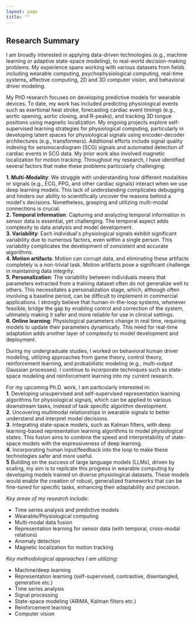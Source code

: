 ```yaml
---
layout: page
title: ""
---
```


## Research Summary

I am broadly interested in applying data-driven technologies (e.g., machine learning or adaptive state-space modeling), to real-world decision-making problems. My experience spans working with various datasets from fields including wearable computing, psychophysiological computing, real-time systems, affective computing, 2D and 3D computer vision, and behavioral driver modeling.

My PhD research focuses on developing predictive models for wearable devices. To date, my work has included predicting physiological events such as exertional heat stroke, forecasting cardiac event timings (e.g., aortic opening, aortic closing, and R-peaks), and tracking 3D tongue positions using magnetic localization. My ongoing projects explore self-supervised learning strategies for physiological computing, particularly in developing latent spaces for physiological signals using encoder-decoder architectures (e.g., transformers). Additional efforts include signal quality indexing for seismocardiogram (SCG) signals and automated detection of cardiac events in SCG data. My prior work also involved magnetic localization for motion tracking. Throughout my research, I have identified several factors that make these problems particularly challenging:

**1. Multi-Modality**: We struggle with understanding how different modalities or signals (e.g., ECG, PPG, and other cardiac signals) interact when we use deep learning models. This lack of understanding complicates debugging and hinders our ability to scientifically uncover the reasons behind a model's decisions. Nonetheless, grasping and utilizing multi-modal connections is crucial. <br>
**2. Temporal information**: Capturing and analyzing temporal information in sensor data is essential, yet challenging. The temporal aspect adds complexity to data analysis and model development. <br>
**3. Variability**:  Each individual's physiological signals exhibit significant variability due to numerous factors, even within a single person. This variability complicates the development of consistent and accurate algorithms. <br>
**4. Motion artifacts**: Motion can corrupt data, and eliminating these artifacts completely is a non-trivial task. Motion artifacts pose a significant challenge in maintaining data integrity. <br>
**5. Personalization**: The variability between individuals means that parameters extracted from a training dataset often do not generalize well to others. This necessitates a personalization stage, which, although often involving a baseline period, can be difficult to implement in commercial applications. I strongly believe that human-in-the-loop systems, whenever feasible, bridge the gap by enabling control and correction of the system, ultimately making it safer and more reliable for use in clinical settings. <br>
**6. Online learning**: Physiological parameters change in real time, requiring models to update their parameters dynamically. This need for real-time adaptation adds another layer of complexity to model development and deployment. <br>

During my undergraduate studies, I worked on behavioral human driver modeling, utilizing approaches from game theory, control theory, reinforcement learning, and probabilistic modeling (e.g., multi-output Gaussian processes). I continue to incorporate techniques such as state-space modeling and reinforcement learning into my current research. 

For my upcoming Ph.D. work, I am particularly interested in: <br>
**1**. Developing unsupervised and self-supervised representation learning algorithms for physiological signals, which can be applied to various downstream tasks, instead of task specific algorithm development. <br>
**2**. Uncovering multimodal relationships in wearable signals to better understand and interpret model decisions. <br>
**3**. Integrating state-space models, such as Kalman filters, with deep learning-based representation learning algorithms to model physiological states. This fusion aims to combine the speed and interpretability of state-space models with the expressiveness of deep learning. <br>
**4**. Incorporating human input/feedback into the loop to make these technologies safer and more useful. <br>
**5** Building on the success of large language models (LLMs), driven by scaling, my aim is to replicate this progress in wearable computing by developing models trained on diverse physiological datasets. These models would enable the creation of robust, generalized frameworks that can be fine-tuned for specific tasks, enhancing their adaptability and precision. <br>

*Key areas of my research include:*
- Time series analysis and predictive models
- Wearable/Physiological computing
- Multi-modal data fusion
- Representation learning for sensor data (with temporal, cross-modal relations)
- Anomaly detection
- Magnetic localization for motion tracking

*Key methodological approaches I am utilizing:*
- Machine/deep learning
- Representation learning (self-supervised, contrastive, disentangled, generative etc.)
- Time series analysis
- Signal processing
- State-space modeling (ARIMA, Kalman filters etc.)
- Reinforcement learning
- Computer vision

